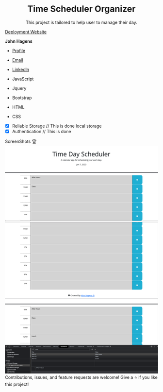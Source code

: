 <h1 align="center">Time Scheduler Organizer</h1>

<p align="center">This project is tailored to help user to manage their day.</p>

[Deployment Website](https://jonjon50.github.io/Time-Scheduler-Organizer/)

**John Hagens**

- [Profile](https://github.com/JonJon50 "_John Hagens_")
- [Email](gginuwine104@gmail.com "Hi!")
- [Linkedln](https://www.linkedin.com/in/john-hagens-55b15212a/ "Welcome")

- JavaScript
- Jquery
- Bootstrap
- HTML
- CSS

- [x] Reliable Storage // This is done local storage
- [x] Authentication // This is done

ScreenShots 🏆
![Photo1](/images/TDS1.png)
![Photo2](/images/TDS2.png)
![Photo2](/images/TDS3.png)
Contributions, issues, and feature requests are welcome!
Give a ⭐️ if you like this project!
